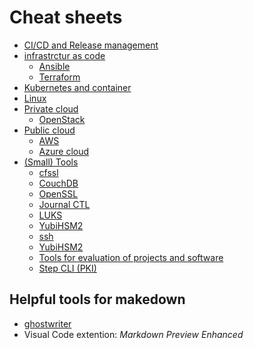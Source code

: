 Cheat sheets
============

* [CI/CD and Release management](cicd/README.md)
* [infrastrctur as code](infrastrctur_as_code)
  * [Ansible](infrastrctur_as_code/ansible/README.md)
  * [Terraform](infrastrctur_as_code/terraform/README.md)
* [Kubernetes and container](k8s_and_container/_index.md)
* [Linux](linux/)
* [Private cloud](private_cloud)
  * [OpenStack](private_cloud/OpenStack/main.md)
* [Public cloud](public_cloud)
  * [AWS](public_cloud/aws/README.md)
  * [Azure cloud](public_cloud/azure/README.md)
* [(Small) Tools](tools/)
  * [cfssl](tools/cfssl.md)
  * [CouchDB](tools/couchdb.md)
  * [OpenSSL](tools/openssl.md)
  * [Journal CTL](tool/journalctl.md)
  * [LUKS](tools/luks.md)
  * [YubiHSM2](tools/yubihsm2.md)
  * [ssh](tools/ssh.md)
  * [YubiHSM2](yubihsm2/yubihsm2.md)
  * [Tools for evaluation of projects and software](tools/eval-tools.md)
  * [Step CLI (PKI)](https://github.com/smallstep/cli/blob/master/README.md)

Helpful tools for makedown
--------------------------

* [ghostwriter](http://github.com/wereturtle/ghostwriter)
* Visual Code extention: *Markdown Preview Enhanced*

